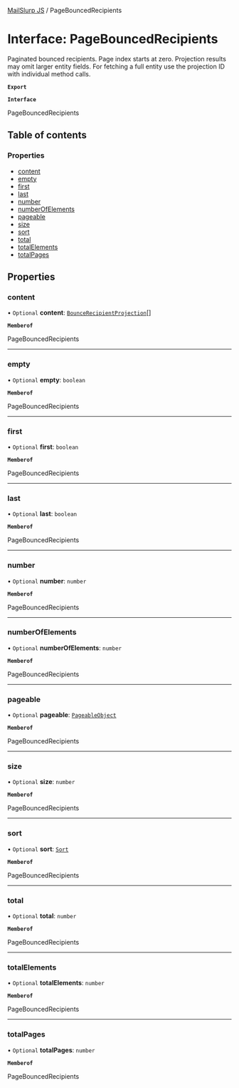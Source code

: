 [MailSlurp JS](../README.md) / PageBouncedRecipients

# Interface: PageBouncedRecipients

Paginated bounced recipients. Page index starts at zero. Projection results may omit larger entity fields. For fetching a full entity use the projection ID with individual method calls.

**`Export`**

**`Interface`**

PageBouncedRecipients

## Table of contents

### Properties

- [content](PageBouncedRecipients.md#content)
- [empty](PageBouncedRecipients.md#empty)
- [first](PageBouncedRecipients.md#first)
- [last](PageBouncedRecipients.md#last)
- [number](PageBouncedRecipients.md#number)
- [numberOfElements](PageBouncedRecipients.md#numberofelements)
- [pageable](PageBouncedRecipients.md#pageable)
- [size](PageBouncedRecipients.md#size)
- [sort](PageBouncedRecipients.md#sort)
- [total](PageBouncedRecipients.md#total)
- [totalElements](PageBouncedRecipients.md#totalelements)
- [totalPages](PageBouncedRecipients.md#totalpages)

## Properties

### content

• `Optional` **content**: [`BounceRecipientProjection`](BounceRecipientProjection.md)[]

**`Memberof`**

PageBouncedRecipients

___

### empty

• `Optional` **empty**: `boolean`

**`Memberof`**

PageBouncedRecipients

___

### first

• `Optional` **first**: `boolean`

**`Memberof`**

PageBouncedRecipients

___

### last

• `Optional` **last**: `boolean`

**`Memberof`**

PageBouncedRecipients

___

### number

• `Optional` **number**: `number`

**`Memberof`**

PageBouncedRecipients

___

### numberOfElements

• `Optional` **numberOfElements**: `number`

**`Memberof`**

PageBouncedRecipients

___

### pageable

• `Optional` **pageable**: [`PageableObject`](PageableObject.md)

**`Memberof`**

PageBouncedRecipients

___

### size

• `Optional` **size**: `number`

**`Memberof`**

PageBouncedRecipients

___

### sort

• `Optional` **sort**: [`Sort`](Sort.md)

**`Memberof`**

PageBouncedRecipients

___

### total

• `Optional` **total**: `number`

**`Memberof`**

PageBouncedRecipients

___

### totalElements

• `Optional` **totalElements**: `number`

**`Memberof`**

PageBouncedRecipients

___

### totalPages

• `Optional` **totalPages**: `number`

**`Memberof`**

PageBouncedRecipients
